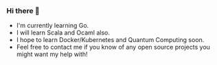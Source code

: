### Hi there 👋

- I'm currently learning Go.
- I will learn Scala and Ocaml also.
- I hope to learn Docker/Kubernetes and Quantum Computing soon.
- Feel free to contact me if you know of any open source projects you might want my help with!

<!--
**sarahibanga/sarahibanga** is a ✨ _special_ ✨ repository because its `README.md` (this file) appears on your GitHub profile.

Here are some ideas to get you started:

- 🔭 I’m currently working on ...
- 🌱 I’m currently learning ...
- 👯 I’m looking to collaborate on ...
- 🤔 I’m looking for help with ...
- 💬 Ask me about ...
- 📫 How to reach me: ...
- 😄 Pronouns: ...
- ⚡ Fun fact: ...
-->
